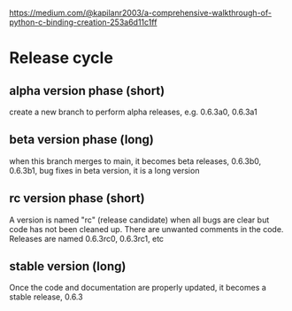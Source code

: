 https://medium.com/@kapilanr2003/a-comprehensive-walkthrough-of-python-c-binding-creation-253a6d11c1ff

# Release cycle
## alpha version phase (short)
create a new branch to perform alpha releases, e.g. 0.6.3a0, 0.6.3a1 

## beta version phase (long)
when this branch merges to main, it becomes beta releases, 0.6.3b0, 0.6.3b1,
bug fixes in beta version, it is a long version

## rc version phase (short)
A version is named "rc" (release candidate) when all bugs are clear but code has not
been cleaned up. There are unwanted comments in the code.
Releases are named 0.6.3rc0, 0.6.3rc1, etc

## stable version (long)
Once the code and documentation are properly updated, it becomes a stable release, 0.6.3
